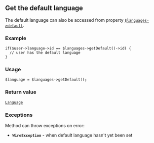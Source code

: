 Get the default language
------------------------

The default language can also be accessed from property [`$languages->default`](/api/ref/languages/default/).

### Example

    if($user->language->id == $languages->getDefault()->id) {
      // user has the default language
    }

### Usage

    $language = $languages->getDefault();

### Return value

[`Language`](/api/ref/language/)

### Exceptions

Method can throw exceptions on error:

*   **`WireException`** - when default language hasn't yet been set
    

